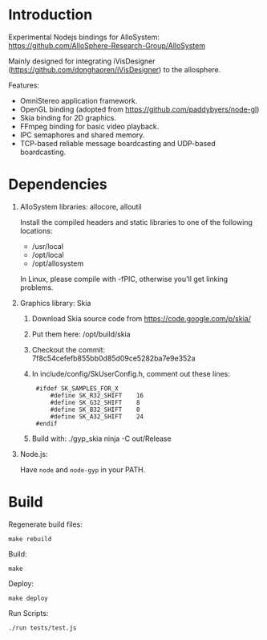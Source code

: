 Introduction
====

Experimental Nodejs bindings for AlloSystem: https://github.com/AlloSphere-Research-Group/AlloSystem

Mainly designed for integrating iVisDesigner (https://github.com/donghaoren/iVisDesigner) to the allosphere.

Features:

- OmniStereo application framework.
- OpenGL binding (adopted from https://github.com/paddybyers/node-gl)
- Skia binding for 2D graphics.
- FFmpeg binding for basic video playback.
- IPC semaphores and shared memory.
- TCP-based reliable message boardcasting and UDP-based boardcasting.

Dependencies
====

1. AlloSystem libraries: allocore, alloutil

    Install the compiled headers and static libraries to one of the following locations:
    
    * /usr/local
    * /opt/local
    * /opt/allosystem
    
    In Linux, please compile with -fPIC, otherwise you'll get linking problems.

2. Graphics library: Skia

    1. Download Skia source code from https://code.google.com/p/skia/
    
    2. Put them here: /opt/build/skia
    
    3. Checkout the commit: 7f8c54cefefb855bb0d85d09ce5282ba7e9e352a
    
    4. In include/config/SkUserConfig.h, comment out these lines:
    
            #ifdef SK_SAMPLES_FOR_X
                #define SK_R32_SHIFT    16
                #define SK_G32_SHIFT    8
                #define SK_B32_SHIFT    0
                #define SK_A32_SHIFT    24
            #endif
        
    5. Build with:
        ./gyp_skia
        ninja -C out/Release

3. Node.js:

    Have `node` and `node-gyp` in your PATH.

Build
====

Regenerate build files:

    make rebuild
    
Build:

    make
    
Deploy:

    make deploy
        
Run Scripts:

    ./run tests/test.js
